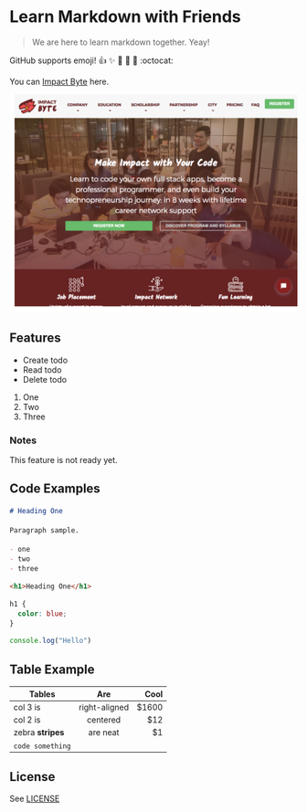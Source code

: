 # Learn Markdown with Friends

> We are here to learn markdown together. Yeay!

GitHub supports emoji!
:+1: :sparkles: :tada:
:rocket: :metal: :octocat:

You can [Impact Byte](https://impactbyte.com) here.

![impactbyte.com](impactbytecom.png)

## Features

- Create todo
- Read todo
- Delete todo

1. One
2. Two
3. Three

### Notes

This feature is not ready yet.

## Code Examples

```markdown
# Heading One

Paragraph sample.

- one
- two
- three
```

```html
<h1>Heading One</h1>
```

```css
h1 {
  color: blue;
}
```

```js
console.log("Hello")
```

## Table Example

| Tables            |      Are      |   Cool |
| ----------------- | :-----------: | -----: |
| col 3 is          | right-aligned | \$1600 |
| col 2 is          |   centered    |   \$12 |
| zebra **stripes** |   are neat    |    \$1 |
| `code something`  |               |

## License

See [LICENSE](./LICENSE.md)
